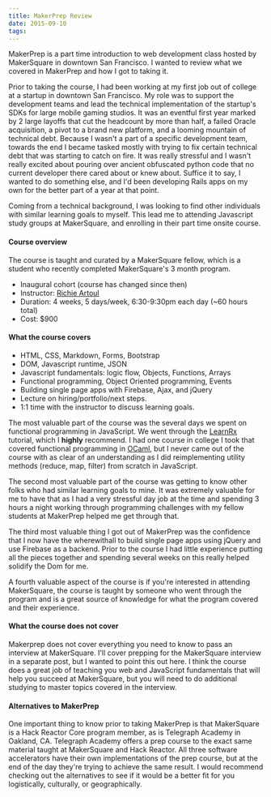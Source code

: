 ```yaml
---
title: MakerPrep Review
date: 2015-09-10
tags:
---
```


MakerPrep is a part time introduction to web development class hosted by MakerSquare in downtown San Francisco. I wanted to review what we covered in MakerPrep and how I got to taking it.

Prior to taking the course, I had been working at my first job out of college at a startup in downtown San Francisco. My role was to support the development teams and lead the technical implementation of the startup's SDKs for large mobile gaming studios. It was an eventful first year marked by 2 large layoffs that cut the headcount by more than half, a failed Oracle acquisition, a pivot to a brand new platform, and a looming mountain of technical debt. Because I wasn't a part of a specific development team, towards the end I became tasked mostly with trying to fix certain technical debt that was starting to catch on fire. It was really stressful and I wasn't really excited about pouring over ancient obfuscated python code that no current developer there cared about or knew about. Suffice it to say, I wanted to do something else, and I'd been developing Rails apps on my own for the better part of a year at that point. 

Coming from a technical background, I was looking to find other individuals with similar learning goals to myself. This lead me to attending Javascript study groups at MakerSquare, and enrolling in their part time onsite course.

#### Course overview

The course is taught and curated by a MakerSquare fellow, which is a student who recently completed MakerSquare's 3 month program.

- Inaugural cohort (course has changed since then)
- Instructor: [Richie Artoul](https://www.linkedin.com/in/richardartoul)
- Duration: 4 weeks, 5 days/week, 6:30-9:30pm each day (~60 hours total)
- Cost: $900

#### What the course covers

- HTML, CSS, Markdown, Forms, Bootstrap
- DOM, Javascript runtime, JSON
- Javascript fundamentals: logic flow, Objects, Functions, Arrays
- Functional programming, Object Oriented programming, Events
- Building single page apps with Firebase, Ajax, and jQuery
- Lecture on hiring/portfolio/next steps.
- 1:1 time with the instructor to discuss learning goals.

The most valuable part of the course was the several days we spent on functional programming in JavaScript. We went through the [LearnRx](http://reactivex.io/learnrx/) tutorial, which I **highly** recommend. I had one course in college I took that covered functional programming in [OCaml](https://en.wikipedia.org/wiki/OCaml), but I never came out of the course with as clear of an understanding as I did reimplementing utility methods (reduce, map, filter) from scratch in JavaScript. 

The second most valuable part of the course was getting to know other folks who had similar learning goals to mine. It was extremely valuable for me to have that as I had a very stressful day job at the time and spending 3 hours a night working through programming challenges with my fellow students at MakerPrep helped me get through that. 

The third most valuable thing I got out of MakerPrep was the confidence that I now have the wherewithall to build single page apps using jQuery and use Firebase as a backend. Prior to the course I had little experience putting all the pieces together and spending several weeks on this really helped solidify the Dom for me.

A fourth valuable aspect of the course is if you're interested in attending MakerSquare, the course is taught by someone who went through the program and is a great source of knowledge for what the program covered and their experience.

#### What the course does not cover

Makerprep does not cover everything you need to know to pass an interview at MakerSquare. I'll cover prepping for the MakerSquare interview in a separate post, but I wanted to point this out here. I think the course does a great job of teaching you web and JavaScript fundamentals that will help you succeed at MakerSquare, but you will need to do additional studying to master topics covered in the interview.

#### Alternatives to MakerPrep

One important thing to know prior to taking MakerPrep is that MakerSquare is a Hack Reactor Core program member, as is Telegraph Academy in Oakland, CA. Telegraph Academy offers a prep course to the exact same material taught at MakerSquare and Hack Reactor. All three software accelerators have their own implementations of the prep course, but at the end of the day they're trying to achieve the same result. I would recommend checking out the alternatives to see if it would be a better fit for you logistically, culturally, or geographically.












